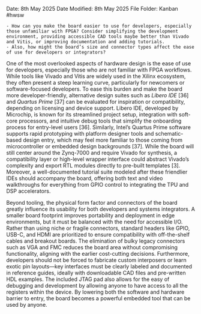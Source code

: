 Date: 8th May 2025
Date Modified: 8th May 2025
File Folder: Kanban
#hwsw 

```ad-summary
- How can you make the board easier to use for developers, especially those unfamiliar with FPGA? Consider simplifying the development environment, providing accessible CAD tools maybe better than Vivado and Vitis, or improving documentation and adding tutorials.
- Also, how might the board’s size and connector types affect the ease of use for developers or integrators?
```

One of the most overlooked aspects of hardware design is the ease of use for developers, especially those who are not familiar with FPGA workflows. While tools like Vivado and Vitis are widely used in the Xilinx ecosystem, they often present a steep learning curve, particularly for newcomers or software-focused developers. To ease this burden and make the board more developer-friendly, alternative design suites such as _Libero IDE_ [36] and _Quartus Prime_ [37] can be evaluated for inspiration or compatibility, depending on licensing and device support. Libero IDE, developed by Microchip, is known for its streamlined project setup, integration with soft-core processors, and intuitive debug tools that simplify the onboarding process for entry-level users [36]. Similarly, Intel’s Quartus Prime software supports rapid prototyping with platform designer tools and schematic-based design entry, which may feel more familiar to those coming from microcontroller or embedded design backgrounds [37]. While the board will still center around the Zynq-7000 and require Vivado for synthesis, a compatibility layer or high-level wrapper interface could abstract Vivado’s complexity and export RTL modules directly to pre-built templates [3]. Moreover, a well-documented tutorial suite modeled after these friendlier IDEs should accompany the board, offering both text and video walkthroughs for everything from GPIO control to integrating the TPU and DSP accelerators.

Beyond tooling, the physical form factor and connectors of the board greatly influence its usability for both developers and systems integrators. A smaller board footprint improves portability and deployment in edge environments, but it must be balanced with the need for accessible I/O. Rather than using niche or fragile connectors, standard headers like GPIO, USB-C, and HDMI are prioritized to ensure compatibility with off-the-shelf cables and breakout boards. The elimination of bulky legacy connectors such as VGA and FMC reduces the board area without compromising functionality, aligning with the earlier cost-cutting decisions. Furthermore, developers should not be forced to fabricate custom interposers or learn exotic pin layouts—key interfaces must be clearly labeled and documented in reference guides, ideally with downloadable CAD files and pre-written HDL examples. The included JTAG pad also allows for the easy of debugging and development by allowing anyone to have access to all the registers within the device. By lowering both the software and hardware barrier to entry, the board becomes a powerful embedded tool that can be used by anyone.